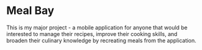 # Meal Bay 
This is my major project - a mobile application for anyone that would be interested to manage their recipes, improve their cooking skills, and broaden their culinary knowledge by recreating meals from the application. 
